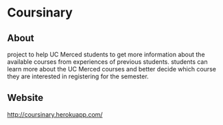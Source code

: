 # Coursinary
## About 
project to help UC Merced students to get more information about the available courses from experiences of previous students.
students can learn more about the UC Merced courses and better decide which course they are interested in registering for the semester.
## Website
http://coursinary.herokuapp.com/
